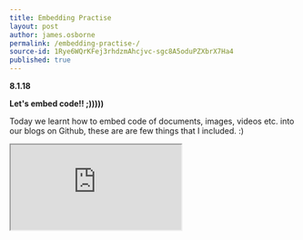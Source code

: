 ```yaml
---
title: Embedding Practise 
layout: post
author: james.osborne
permalink: /embedding-practise-/
source-id: 1Rye6WQrKFej3rhdzmAhcjvc-sgc8A5oduPZXbrX7Ha4
published: true
---
```

**8.1.18**

**Let's embed code!! ;)))))**

Today we learnt how to embed code of documents, images, videos etc. into our blogs on Github, these are are few things that I included. :)

<iframe src="https://docs.google.com/spreadsheets/d/e/2PACX-1vSZOCD5XWQE1Xt50bMVBUKrEiZF8bXKPykjrtqOqKYbZOKykxOpa2LXk-1CZJE5HvkQTEfvtQYH9EbP/pubhtml?widget=true&amp;headers=false"></iframe>

